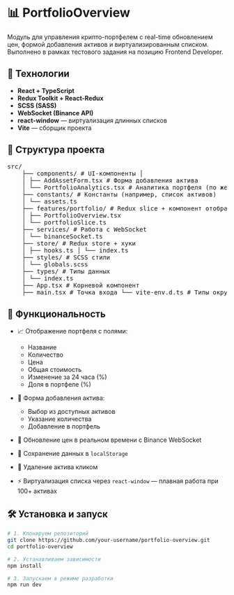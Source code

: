 # 📊 PortfolioOverview

Модуль для управления крипто-портфелем с real-time обновлением цен, формой добавления активов и виртуализированным списком. Выполнено в рамках тестового задания на позицию Frontend Developer.

## 🔧 Технологии

- **React + TypeScript**
- **Redux Toolkit + React-Redux**
- **SCSS (SASS)**
- **WebSocket (Binance API)**
- **react-window** — виртуализация длинных списков
- **Vite** — сборщик проекта

## 📁 Структура проекта

<pre>src/
    ├── components/ # UI-компоненты │ 
    │ ├── AddAssetForm.tsx # Форма добавления актива 
    │ └── PortfolioAnalytics.tsx # Аналитика портфеля (по желанию) 
    ├── constants/ # Константы (например, список активов) 
    │ └── assets.ts 
    ├── features/portfolio/ # Redux slice + компонент отображения портфеля 
    │ ├── PortfolioOverview.tsx 
    │ └── portfolioSlice.ts 
    ├── services/ # Работа с WebSocket 
    │ └── binanceSocket.ts 
    ├── store/ # Redux store + хуки 
    │ ├── hooks.ts │ └── index.ts 
    ├── styles/ # SCSS стили 
    │ └── globals.scss 
    ├── types/ # Типы данных 
    │ └── index.ts 
    ├── App.tsx # Корневой компонент 
    ├── main.tsx # Точка входа └── vite-env.d.ts # Типы окружения Vite
</pre>
    
## 🧩 Функциональность

- 📈 Отображение портфеля с полями:
  - Название
  - Количество
  - Цена
  - Общая стоимость
  - Изменение за 24 часа (%)
  - Доля в портфеле (%)

- 🧮 Форма добавления актива:
  - Выбор из доступных активов
  - Указание количества
  - Добавление в портфель

- 🔄 Обновление цен в реальном времени с Binance WebSocket

- 💾 Сохранение данных в `localStorage`

- 🧹 Удаление актива кликом

- ⚡️ Виртуализация списка через `react-window` — плавная работа при 100+ активах

## 🛠️ Установка и запуск

```bash
# 1. Клонируем репозиторий
git clone https://github.com/your-username/portfolio-overview.git
cd portfolio-overview

# 2. Устанавливаем зависимости
npm install

# 3. Запускаем в режиме разработки
npm run dev
